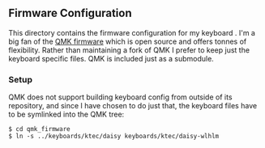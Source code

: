 Firmware Configuration
----------------------

This directory contains the firmware configuration for my keyboard . I'm a big
fan of the [QMK firmware][QMKHomepage] which is open source and offers tonnes of
flexibility. Rather than maintaining a fork of QMK I prefer to keep just the
keyboard specific files. QMK is included just as a submodule.

[QMKHomepage]: https://qmk.fm/

### Setup

QMK does not support building keyboard config from outside of its repository,
and since I have chosen to do just that, the keyboard files have to be symlinked
into the QMK tree:

```
$ cd qmk_firmware
$ ln -s ../keyboards/ktec/daisy keyboards/ktec/daisy-wlhlm
```
